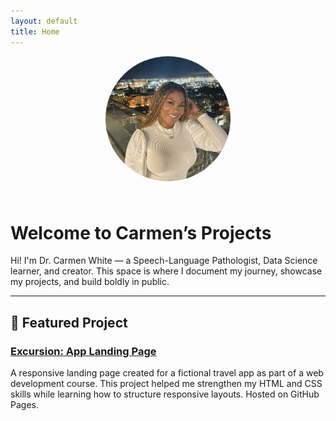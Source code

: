 ```yaml
---
layout: default
title: Home
---
```


<link rel="stylesheet" href="/assets/css/custom.css">

<div style="text-align: center;">
  <img src="/assets/img/profile.jpg" alt="Dr. Carmen White" style="border-radius: 50%; width: 200px; height: 200px; object-fit: cover; margin-bottom: 1.5rem;">
</div>

# Welcome to Carmen’s Projects

Hi! I'm Dr. Carmen White — a Speech-Language Pathologist, Data Science learner, and creator. This space is where I document my journey, showcase my projects, and build boldly in public.

---

## 🌟 Featured Project

### <a href="https://dr-carmenwhite.github.io/Excursion/" target="_blank">Excursion: App Landing Page</a>

A responsive landing page created for a fictional travel app as part of a web development course. This project helped me strengthen my HTML and CSS skills while learning how to structure responsive layouts. Hosted on GitHub Pages.

